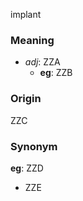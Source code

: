 implant
### Meaning
+ _adj_: ZZA
    + __eg__: ZZB

### Origin

ZZC

### Synonym

__eg__: ZZD

+ ZZE


